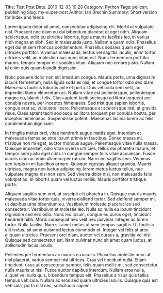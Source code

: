 Title: Test Post
Date: 2010-12-03 10:20
Category: Python
Tags: pelican, publishing
Slug: my-super-post
Author: Ian Brechin
Summary: Short version for index and feeds

Lorem ipsum dolor sit amet, consectetur adipiscing elit. Morbi ut vulputate nisl. Praesent nec diam eu dui bibendum placerat et eget nibh. Aliquam scelerisque, odio eu ultricies lobortis, ligula mauris facilisis leo, in varius nibh magna et nibh. Sed in malesuada justo. Nullam a quam odio. Phasellus eget dui et sem rhoncus condimentum. Phasellus sodales quam eget ultricies porttitor. Vivamus malesuada, lectus vel sagittis iaculis, enim tortor ultricies velit, ac molestie risus nunc vitae est. Nunc fermentum porttitor mauris, tempor tempor elit sodales vitae. Aliquam nec ornare justo. Nullam id enim quis quam blandit dignissim.

Nunc posuere dolor non elit interdum congue. Mauris porta, urna dignissim iaculis fermentum, nulla ligula sodales nisi, et congue tortor odio sed diam. Maecenas facilisis lobortis ante et porta. Duis vehicula sem velit, ac imperdiet libero elementum ac. Nullam vitae est pellentesque, pellentesque magna eu, blandit felis. Class aptent taciti sociosqu ad litora torquent per conubia nostra, per inceptos himenaeos. Sed tristique sapien lobortis, congue erat ac, vulputate libero. Pellentesque et scelerisque nisl, at gravida risus. Class aptent taciti sociosqu ad litora torquent per conubia nostra, per inceptos himenaeos. Suspendisse potenti. Maecenas lacinia lorem ac felis condimentum dignissim.

In fringilla metus orci, vitae hendrerit augue mattis eget. Interdum et malesuada fames ac ante ipsum primis in faucibus. Donec massa mi, tristique non mi eget, auctor rhoncus augue. Pellentesque vitae nulla massa. Quisque imperdiet, odio vitae viverra ultricies, tellus dui pharetra mauris, et tempor sem justo eget nibh. In congue semper felis vitae accumsan. Fusce iaculis diam ac enim ullamcorper rutrum. Nam nec sagittis sem. Vivamus sed turpis in mi faucibus ornare. Quisque egestas aliquet gravida. Mauris ultricies, magna non luctus adipiscing, lorem metus luctus tellus, nec vulputate magna nisi non sem. Sed viverra dolor nisi, non malesuada felis volutpat ac. In lobortis quam vel luctus mollis. Mauris porttitor tristique porta.

Aliquam sagittis sem orci, at suscipit elit pharetra in. Quisque mauris mauris, malesuada vitae tortor quis, viverra eleifend tortor. Sed eleifend semper mi, ut dapibus urna bibendum eu. Vestibulum molestie placerat leo sed consectetur. Vestibulum et molestie leo. Nulla ac nulla eu ipsum tincidunt dignissim sed nec odio. Nunc leo ipsum, congue eu purus eget, tincidunt hendrerit nibh. Morbi consequat nec velit nec pulvinar. Integer ac lorem tortor. Nulla facilisi. Nam sit amet metus ut sem tempus sagittis. Ut facilisis elit lectus, sit amet euismod lectus commodo et. Integer vel felis at arcu aliquam ultricies. Praesent orci diam, auctor vel cursus a, gravida vel nisl. Quisque sed consectetur est. Nam pulvinar nunc sit amet quam luctus, at sollicitudin lacus iaculis.

Pellentesque fermentum ac mauris eu iaculis. Phasellus molestie nunc at nisl placerat, varius semper nisl ultrices. Cras vel tincidunt nulla. Etiam tincidunt, risus ut consectetur semper, felis quam mollis mi, sed consectetur nulla mauris ut nisi. Fusce auctor dapibus interdum. Nullam eros nulla, aliquet vel nulla quis, bibendum tempus elit. Phasellus a risus quis tellus tempus vehicula. Nullam ac eros sed quam ultricies iaculis. Quisque quis est vehicula, porta nisl nec, sollicitudin sapien.
